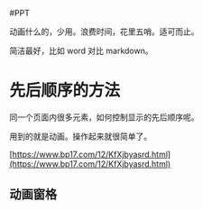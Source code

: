 #PPT

动画什么的，少用。浪费时间，花里五哨。适可而止。

简洁最好，比如 word 对比 markdown。

# 先后顺序的方法

同一个页面内很多元素，如何控制显示的先后顺序呢。

用到的就是动画。操作起来就很简单了。

[https://www.bp17.com/12/KfXjbyasrd.html](https://www.bp17.com/12/KfXjbyasrd.html)

## 动画窗格